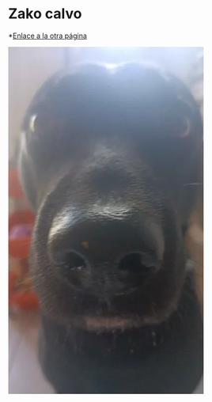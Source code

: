 # Zako calvo

*[Enlace a la otra página](nosequeponer.md)

![Descripción de la imagen](assets/IMG-20240927-WA0040.webp)
